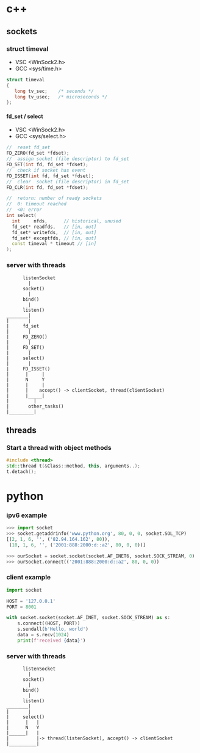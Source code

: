 # c++
## sockets
### struct timeval
- VSC <WinSock2.h>
- GCC <sys/time.h>

```cpp
struct timeval 
{
   long tv_sec;    /* seconds */
   long tv_usec;   /* microseconds */
};
```
#### fd_set / select
- VSC <WinSock2.h>
- GCC <sys/select.h>

```cpp
//  reset fd_set
FD_ZERO(fd_set *fdset); 
//  assign socket (file descriptor) to fd_set
FD_SET(int fd, fd_set *fdset);
//  check if socket has event
FD_ISSET(int fd, fd_set *fdset);
//  clear  socket (file descriptor) in fd_set
FD_CLR(int fd, fd_set *fdset);

//  return: number of ready sockets
//  0: timeout reached
//  <0: error
int select(
  int     nfds,      // historical, unused
  fd_set* readfds,   // [in, out] 
  fd_set* writefds,  // [in, out] 
  fd_set* exceptfds, // [in, out] 
  const timeval * timeout // [in] 
);
```
### server with threads
```
      listenSocket
        |
      socket()
        |
      bind()  
        |
      listen()
________|
|       |
|     fd_set
|       |
|     FD_ZERO()
|       | 
|     FD_SET()
|       |
|     select()
|       |
|     FD_ISSET()
|      |     |
|      N     Y
|      |     |
|      |    accept() -> clientSocket, thread(clientSocket)
|      |_____|
|         |
|       other_tasks()
|_________|
```

## threads
### Start a thread with object methods
```cpp
#include <thread>
std::thread t(&Class::method, this, arguments..);
t.detach();
```


# python
### ipv6 example
```python
>>> import socket
>>> socket.getaddrinfo('www.python.org', 80, 0, 0, socket.SOL_TCP)
[(2, 1, 6, '', ('82.94.164.162', 80)),
 (10, 1, 6, '', ('2001:888:2000:d::a2', 80, 0, 0))]

>>> ourSocket = socket.socket(socket.AF_INET6, socket.SOCK_STREAM, 0)
>>> ourSocket.connect(('2001:888:2000:d::a2', 80, 0, 0))
```
### client example
```python
import socket

HOST = '127.0.0.1'
PORT = 8001

with socket.socket(socket.AF_INET, socket.SOCK_STREAM) as s:
    s.connect((HOST, PORT))
    s.sendall(b'Hello, world')
    data = s.recv(1024)
    print(f'received {data}')
```
### server with threads
```
      listenSocket
        |
      socket()
        |
      bind()  
        |
      listen()
________|
|       |
|     select()
|      |   |
|      N   Y
|______|   |
|          |-> thread(listenSocket), accept() -> clientSocket
|__________|
```
